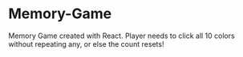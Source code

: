 # Memory-Game

Memory Game created with React. Player needs to click all 10 colors without repeating any, or else the count resets!
